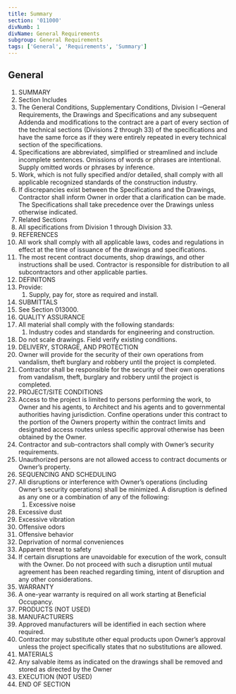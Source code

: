 ```yaml
---
title: Summary
section: '011000'
divNumb: 1
divName: General Requirements
subgroup: General Requirements
tags: ['General', 'Requirements', 'Summary']
---
```



## General

   1. SUMMARY
   1. Section Includes
   1. The General Conditions, Supplementary Conditions, Division I –General Requirements, the Drawings and Specifications and any subsequent Addenda and modifications to the contract are a part of every section of the technical sections (Divisions 2 through 33) of the specifications and have the same force as if they were entirely repeated in every technical section of the specifications.
   1. Specifications are abbreviated, simplified or streamlined and include incomplete sentences. Omissions of words or phrases are intentional. Supply omitted words or phrases by inference.
   1. Work, which is not fully specified and/or detailed, shall comply with all applicable recognized standards of the construction industry.
   1. If discrepancies exist between the Specifications and the Drawings, Contractor shall inform Owner in order that a clarification can be made. The Specifications shall take precedence over the Drawings unless otherwise indicated.
   1. Related Sections
   1. All specifications from Division 1 through Division 33.
   1. REFERENCES
   1. All work shall comply with all applicable laws, codes and regulations in effect at the time of issuance of the drawings and specifications.
   1. The most recent contract documents, shop drawings, and other instructions shall be used. Contractor is responsible for distribution to all subcontractors and other applicable parties.
   1. DEFINITONS
   1. Provide:
      1. Supply, pay for, store as required and install.
   1. SUBMITTALS
   1. See Section 013000.
   1. QUALITY ASSURANCE
   1. All material shall comply with the following standards:
      1. Industry codes and standards for engineering and construction.
   1. Do not scale drawings. Field verify existing conditions.
   1. DELIVERY, STORAGE, AND PROTECTION
   1. Owner will provide for the security of their own operations from vandalism, theft burglary and robbery until the project is completed.
   1. Contractor shall be responsible for the security of their own operations from vandalism, theft, burglary and robbery until the project is completed.
   1. PROJECT/SITE CONDITIONS
   1. Access to the project is limited to persons performing the work, to Owner and his agents, to Architect and his agents and to governmental authorities having jurisdiction. Confine operations under this contract to the portion of the Owners property within the contract limits and designated access routes unless specific approval otherwise has been obtained by the Owner.
   1. Contractor and sub-contractors shall comply with Owner’s security requirements.
   1. Unauthorized persons are not allowed access to contract documents or Owner’s property.
   1. SEQUENCING AND SCHEDULING
   1. All disruptions or interference with Owner’s operations (including Owner’s security operations) shall be minimized. A disruption is defined as any one or a combination of any of the following:
      1. Excessive noise
   1. Excessive dust
   1. Excessive vibration
   1. Offensive odors
   1. Offensive behavior
   1. Deprivation of normal conveniences
   1. Apparent threat to safety
   1. If certain disruptions are unavoidable for execution of the work, consult with the Owner. Do not proceed with such a disruption until mutual agreement has been reached regarding timing, intent of disruption and any other considerations.
   1. WARRANTY
   1. A one-year warranty is required on all work starting at Beneficial Occupancy.
   1. PRODUCTS (NOT USED)
   1. MANUFACTURERS
   1. Approved manufacturers will be identified in each section where required.
   1. Contractor may substitute other equal products upon Owner’s approval unless the project specifically states that no substitutions are allowed.
   1. MATERIALS
   1. Any salvable items as indicated on the drawings shall be removed and stored as directed by the Owner
   1. EXECUTION (NOT USED)
1. END OF SECTION

